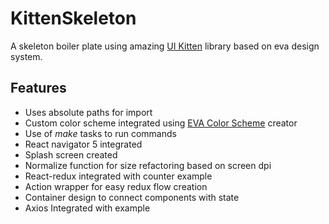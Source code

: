 # KittenSkeleton

A skeleton boiler plate using amazing [UI Kitten](https://github.com/akveo/react-native-ui-kitten) library based on eva design system.

## Features
- Uses absolute paths for import
- Custom color scheme integrated using [EVA Color Scheme](https://colors.eva.design/) creator
- Use of *make* tasks to run commands
- React navigator 5 integrated
- Splash screen created
- Normalize function for size refactoring based on screen dpi
- React-redux integrated with counter example
- Action wrapper for easy redux flow creation
- Container design to connect components with state
- Axios Integrated with example
